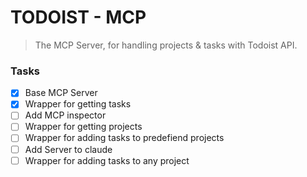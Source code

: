 # TODOIST - MCP

> The MCP Server, for handling projects & tasks with Todoist API.

### Tasks

- [x] Base MCP Server
- [x] Wrapper for getting tasks
- [ ] Add MCP inspector
- [ ] Wrapper for getting projects
- [ ] Wrapper for adding tasks to predefiend projects
- [ ] Add Server to claude
- [ ] Wrapper for adding tasks to any project